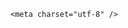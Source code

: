 <!DOCTYPE html>
<html lang="zh-CN">

<head>
    
<title>怀孕37周准妈妈吃冷藏食品细菌感染后宝宝没了，什么细菌这么毒？孕妇完全不能吃冷藏食品吗？_腾讯新闻</title>
<meta name="keywords" content="李斯特菌,李斯特菌感染,孕妇,细菌感染,怀孕,孕产妇,妊娠">
<meta name="description" content="随着炎热夏季的到来，各类冰镇冷藏食品逐渐“火热”起来，但安全问题仍需重视，因为即便在冷藏环境下，许多嗜冷细菌仍能大量繁殖。其中一种名为李斯特菌的细菌需要格外引起警惕，因为它专爱挑孕妇和婴儿“下手”，生活中该如何避免呢？近日，一位“准妈妈”在社交平台讲述自己的遭遇：怀孕37周，因食用冷藏食品引发李斯特菌...">
<meta name="author" content="腾讯网">
<meta name="copyright" content="Copyright 1998 - 2025 Tencent. All Rights Reserved">
<meta property="og:type" content="news" />

<meta property="og:title" content="怀孕37周准妈妈吃冷藏食品细菌感染后宝宝没了，什么细菌这么毒？孕妇完全不能吃冷藏食品吗？_腾讯新闻" />
<meta property="og:description" content="随着炎热夏季的到来，各类冰镇冷藏食品逐渐“火热”起来，但安全问题仍需重视，因为即便在冷藏环境下，许多嗜冷细菌仍能大量繁殖。其中一种名为李斯特菌的细菌需要格外引起警惕，因为它专爱挑孕妇和婴儿“下手”，生活中该如何避免呢？近日，一位“准妈妈”在社交平台讲述自己的遭遇：怀孕37周，因食用冷藏食品引发李斯特菌..." />
<meta property="og:url" content="https://news.qq.com/rain/a/20250526Q06J3500" />
<meta property="og:image" content="https://inews.gtimg.com/news_ls/OZPFADx1_HTU4zaOHqHHhZWCF9l4ewLVuXMqAyIpe1oiwAA_640330/0" />
<meta property="article:author" content="" />
<meta property="article:published_time" content="2025-05-26 18:35:49" />
<meta property="category" content="" />

    <meta charset="utf-8" />
<meta http-equiv="X-UA-Compatible" content="IE=Edge" />
<meta name="viewport" content="width=device-width, initial-scale=1, shrink-to-fit=no" />
<link rel="dns-prefetch" href="mat1.gtimg.com">
<link rel="dns-prefetch" href="i.news.qq.com">
<link rel="shortcut icon" href="https://mat1.gtimg.com/qqcdn/qqindex2021/favicon.ico">
<script nomodule="true" src="https://mat1.gtimg.com/qqcdn/qqindex2021/common-static/20240515201444/core3-37-1.min.js"></script>
<script>
  try {
    if (!window.IntersectionObserver) {
      var observerScript = document.createElement('script');
      observerScript.src = "https://mat1.gtimg.com/qqcdn/qqindex2021/common-static/20241024141058/intersection-observer-polyfill.js";
      document.head.appendChild(observerScript);
    }
  } catch (error) {}
</script>

<script>
  try {
    if (!Element.prototype.scrollTo) {
      var scrollScript = document.createElement('script');
      scrollScript.src = "https://mat1.gtimg.com/qqcdn/qqindex2021/common-static/20241025153001/scroll-behavior-polyfill.js";
      document.head.appendChild(scrollScript);
    }
  } catch (error) {}
</script>
<script>
  try {
    if ('scrollRestoration' in window.history) {
      window.history.scrollRestoration = 'manual';
    }
    window.isPcClient = Boolean(window.electron) && (
      window.navigator.userAgent.indexOf('pc-client') > 0 ||
      window.navigator.userAgent.indexOf('TencentNews') > 0
    );
  } catch {}
</script>
<script>
  try {
    if (window.isPcClient) {
      var bodyStyle = document.createElement('style');
      bodyStyle.innerText = 'body{ zoom: 0.95 }';
      document.head.appendChild(bodyStyle);
    }
  } catch {}
</script>
<script>
  window.DATA = {"shareDesc":"腾讯新闻","card":{"icon":"https://inews.gtimg.com/om_ls/OPBO91JgEbYG-O62jC2hCRA_yoydsA8oEANb87pxgNxKgAA_200200/0","msgEntry":1,"suid":"8QMc339d5IQeuTzY5QN3","chlname":"问答课代表","vip_icon":"http://inews.gtimg.com/newsapp_ls/0/14876051701/0","vip_type_new":"30012","vip_place":"left","uin":"ecbe89d289b6198c7996f16538ebc224f9","update_frequency":"1970-01-01 08:00:00","vip_desc":"腾讯新闻问答课代表官方账号","vip_icon_night":"http://inews.gtimg.com/newsapp_ls/0/14876052067/0","vip_type":"30012","desc":"腾讯新闻问答课代表，结合当下热点新闻和网友热议，发现好问题，期待好回答。","liveInfo":{},"cpLevel":2,"chlid":"22983986"},"detail_entry":{"is_orignal":1,"orignal_entry":1},"disableDeclare":1,"iNewsRecommendLevel":1,"interaction_info":{"share_wechat_count":1},"isSensitive":0,"self_declare":{"declare":"个人观点，仅供参考"},"safe_cntl":{"close_all_ad":0,"close_all_emoticon_comment":0,"close_all_favorite":0,"close_comment_dislike":0,"close_share_pull":0,"close_all_rel":0,"close_global_news_sis":0,"close_relate_thing":0,"emoticon_comment_mode":0},"abstract":"","ai_switch":true,"all_long_pic":1,"content":null,"content_words_num":41,"final_declare":["个人观点，仅供参考"],"forbidCommentUpDown":0,"FadCid":"","closeCommentBanner":0,"copyright_wording_share":"免责声明","questionInfo":{"title":"怀孕37周准妈妈吃冷藏食品细菌感染后宝宝没了，什么细菌这么毒？孕妇完全不能吃冷藏食品吗？","url":"http://view.inews.qq.com/a/20250526Q06J3500","abstract":"","id":"20250526Q06J3500","longtitle":"怀孕37周准妈妈吃冷藏食品细菌感染后宝宝没了，什么细菌这么毒？","question_short_title":"怀孕37周准妈妈吃冷藏食品细菌感染后宝宝没了，什么细菌这么毒？孕妇完全不能吃冷藏食品吗？","relate_extend_infos":[{"id":"20250526A01ISA00","longtitle":"怀孕37周的准妈妈：吃了冷藏食品后，我的宝宝没了","picShowType":"90092","thumbnails_qqnews":["https://inews.gtimg.com/news_ls/OvN2Jnq4lBt2kuNitKtip8QweTk50N4CdaPUG6eI7DDxkAA_294195/0"],"title":"怀孕37周的准妈妈：吃了冷藏食品后，我的宝宝没了","url":"https://view.inews.qq.com/a/20250526A01ISA00","abstract":"随着炎热夏季的到来，各类冰镇冷藏食品逐渐“火热”起来，但安全问题仍需重视，因为即便在冷藏环境下，许多嗜冷细菌仍能大量繁殖。其中一种名为李斯特菌的细菌需要格外引起警惕，因为它专爱挑孕妇和婴儿“下手”，生活中该如何避免呢？近日，一位“准妈妈”在社交平台讲述自己的遭遇：怀孕37周，因食用冷藏食品引发李斯特菌...","articletype":"0"}],"thumbnails_qqnews":["https://inews.gtimg.com/om_ls/ObrjRbsxvOzw0SR_dS5n4c_6sq_JHeOQvXhCziYYGJ9qIAA_294195/0"]},"title":"怀孕37周准妈妈吃冷藏食品细菌感染后宝宝没了，什么细菌这么毒？孕妇完全不能吃冷藏食品吗？","surl":"https://view.inews.qq.com/a/20250526Q06J3500","channelEntryJumpType":1,"emojiSwitch":1,"enableDiffusion":1,"intro":"","likeInfo":0,"news_update_time":1748272118,"shareCount":1,"already_answer":false,"url":"https://view.inews.qq.com/a/20250526Q06J3500","adInfo":{"openAdsPhotos":1,"openAdsText":1,"openRelatedNewsAd":1,"openAds":1,"openAdsComment":1},"attribute":{},"categoryrray":{"category_id":"87","sub_category_id":"514"},"copyright_share":"本文来自腾讯新闻客户端创作者，不代表腾讯新闻的观点和立场。","is_deleted":0,"question_id":"","time":"2025-05-26 17:20:23","article_category":"87","atype":232,"commentid":"","emojiRelatedSwitch":1,"news_app_recommend_status":4,"ret":0,"extra_property":{"FeedbackDetailDisableInsert":0,"zanSkinType":""},"id":"20250526Q06J3500","relate_extend_infos":{"title":"怀孕37周的准妈妈：吃了冷藏食品后，我的宝宝没了","url":"http://view.inews.qq.com/a/20250526A01ISA00","abstract":"随着炎热夏季的到来，各类冰镇冷藏食品逐渐“火热”起来，但安全问题仍需重视，因为即便在冷藏环境下，许多嗜冷细菌仍能大量繁殖。其中一种名为李斯特菌的细菌需要格外引起警惕，因为它专爱挑孕妇和婴儿“下手”，生活中该如何避免呢？近日，一位“准妈妈”在社交平台讲述自己的遭遇：怀孕37周，因食用冷藏食品引发李斯特菌...","id":"20250526A01ISA00","imgURL":"https://inews.gtimg.com/news_ls/OvN2Jnq4lBt2kuNitKtip8QweTk50N4CdaPUG6eI7DDxkAA_640330/0","imgURLSmall":"https://inews.gtimg.com/news_ls/OvN2Jnq4lBt2kuNitKtip8QweTk50N4CdaPUG6eI7DDxkAA_150120/0","longTitle":"怀孕37周的准妈妈：吃了冷藏食品后，我的宝宝没了"},"remarks":"","answer_num":2,"shareImg":"https://inews.gtimg.com/om_ls/ObrjRbsxvOzw0SR_dS5n4c_6sq_JHeOQvXhCziYYGJ9qIAA_870492/0","cms_id":"20250526Q06J3500","articleId":"20250526Q06KBY00","article_type":232,"tags":"","desc":"随着炎热夏季的到来，各类冰镇冷藏食品逐渐“火热”起来，但安全问题仍需重视，因为即便在冷藏环境下，许多嗜冷细菌仍能大量繁殖。其中一种名为李斯特菌的细菌需要格外引起警惕，因为它专爱挑孕妇和婴儿“下手”，生活中该如何避免呢？近日，一位“准妈妈”在社交平台讲述自己的遭遇：怀孕37周，因食用冷藏食品引发李斯特菌...","videoArr":[]};
</script>
<script>
  window.channelInfo = {"channelConfig":{"channelNav":[{"_auto_id":"1","active_alien_img":"","alien_img":"","channel_id":"news_news_home","is_local":"0","link":"https://www.qq.com","name_cn":"首页","name_en":"home"},{"_auto_id":"2","active_alien_img":"","alien_img":"","channel_id":"news_news_top","is_local":"0","link":"","name_cn":"要闻","name_en":"news"},{"_auto_id":"4","active_alien_img":"","alien_img":"","channel_id":"news_news_bj","is_local":"1","link":"","name_cn":"北京","name_en":"bj"},{"_auto_id":"5","active_alien_img":"","alien_img":"","channel_id":"news_news_finance","is_local":"0","link":"","name_cn":"财经","name_en":"finance"},{"_auto_id":"6","active_alien_img":"","alien_img":"","channel_id":"news_news_tech","is_local":"0","link":"","name_cn":"科技","name_en":"tech"},{"_auto_id":"7","active_alien_img":"","alien_img":"","channel_id":"tv","is_local":"0","link":"https://v.qq.com/channel/tv/?ptag=qqnews","name_cn":"电视剧","name_en":"tv"},{"_auto_id":"8","active_alien_img":"","alien_img":"","channel_id":"news_news_qa","is_local":"0","link":"","name_cn":"热问","name_en":"qa"},{"_auto_id":"9","active_alien_img":"","alien_img":"","channel_id":"news_news_ent","is_local":"0","link":"","name_cn":"娱乐","name_en":"ent"},{"_auto_id":"10","active_alien_img":"","alien_img":"","channel_id":"variety","is_local":"0","link":"https://v.qq.com/channel/variety/?ptag=qqnews","name_cn":"综艺","name_en":"variety"},{"_auto_id":"11","active_alien_img":"","alien_img":"","channel_id":"news_news_sports","is_local":"0","link":"","name_cn":"体育","name_en":"sports"},{"_auto_id":"13","active_alien_img":"","alien_img":"","channel_id":"news_news_nba","is_local":"0","link":"","name_cn":"NBA","name_en":"nba"},{"_auto_id":"14","active_alien_img":"","alien_img":"","channel_id":"news_news_world","is_local":"0","link":"","name_cn":"国际","name_en":"world"},{"_auto_id":"15","active_alien_img":"","alien_img":"","channel_id":"news_news_mil","is_local":"0","link":"","name_cn":"军事","name_en":"milite"},{"_auto_id":"16","active_alien_img":"","alien_img":"","channel_id":"news_news_auto","is_local":"0","link":"","name_cn":"汽车","name_en":"auto"},{"_auto_id":"17","active_alien_img":"","alien_img":"","channel_id":"news_news_house","is_local":"0","link":"","name_cn":"房产","name_en":"house"},{"_auto_id":"18","active_alien_img":"","alien_img":"","channel_id":"news_news_edu","is_local":"0","link":"","name_cn":"教育","name_en":"edu"},{"_auto_id":"19","active_alien_img":"","alien_img":"","channel_id":"news_news_antip","is_local":"0","link":"","name_cn":"健康","name_en":"health"},{"_auto_id":"20","active_alien_img":"","alien_img":"","channel_id":"news_news_video","is_local":"0","link":"","name_cn":"视频","name_en":"video"},{"_auto_id":"21","active_alien_img":"","alien_img":"","channel_id":"news_news_game","is_local":"0","link":"","name_cn":"游戏","name_en":"games"},{"_auto_id":"22","active_alien_img":"","alien_img":"","channel_id":"news_news_nchupin","is_local":"0","link":"","name_cn":"眼界","name_en":"chupin"},{"_auto_id":"24","active_alien_img":"","alien_img":"","channel_id":"news_news_football","is_local":"0","link":"","name_cn":"足球","name_en":"football"},{"_auto_id":"25","active_alien_img":"","alien_img":"","channel_id":"news_news_kepu","is_local":"0","link":"","name_cn":"科学","name_en":"kepu"},{"_auto_id":"26","active_alien_img":"","alien_img":"","channel_id":"news_news_digi","is_local":"0","link":"","name_cn":"数码","name_en":"digi"},{"_auto_id":"28","active_alien_img":"","alien_img":"","channel_id":"ymzx","is_local":"0","link":"https://gamer.qq.com/v2/cloudgame/game/96897?ichannel=txxwpc0Ftxxwpc1","name_cn":"元梦之星","name_en":"news_news_ymzx"},{"_auto_id":"31","active_alien_img":"","alien_img":"","channel_id":"movie","is_local":"0","link":"https://v.qq.com/channel/movie/?ptag=qqnews","name_cn":"电影","name_en":"movie"},{"_auto_id":"32","active_alien_img":"","alien_img":"","channel_id":"news_news_esport","is_local":"0","link":"","name_cn":"电竞","name_en":"esport"},{"_auto_id":"34","active_alien_img":"","alien_img":"","channel_id":"news_news_history","is_local":"0","link":"","name_cn":"历史","name_en":"history"},{"_auto_id":"35","active_alien_img":"","alien_img":"","channel_id":"news_news_baby","is_local":"0","link":"","name_cn":"育儿","name_en":"baby"},{"_auto_id":"36","active_alien_img":"","alien_img":"","channel_id":"hbjy","is_local":"0","link":"https://gp.qq.com/act/a20250421mnqlx/news.shtml","name_cn":"和平精英","name_en":"news_news_hbjy"},{"_auto_id":"37","active_alien_img":"","alien_img":"","channel_id":"cloud_gamer","is_local":"0","link":"https://gamer.qq.com/?ichannel=txxwpc0Ftxxwpc1","name_cn":"云游戏","name_en":"cloud_gamer"},{"_auto_id":"38","active_alien_img":"","alien_img":"","channel_id":"news_news_lic","is_local":"0","link":"","name_cn":"理财","name_en":"finance_licai"},{"_auto_id":"39","active_alien_img":"","alien_img":"","channel_id":"news_news_istock","is_local":"0","link":"","name_cn":"股票","name_en":"finance_stock"},{"_auto_id":"40","active_alien_img":"","alien_img":"","channel_id":"ren_min_shi_pin","is_local":"0","link":"https://news.qq.com/omn/author/8QMd3Hld74cbujbY?tab=om_video","name_cn":"人民视频","name_en":"ren_min_shi_pin"},{"_auto_id":"41","active_alien_img":"","alien_img":"","channel_id":"news_news_weather","is_local":"0","link":"https://tianqi.qq.com/index.htm","name_cn":"天气","name_en":"weather"}]}};
</script>
<script>
  window.articleConfig = {"rightConfig":[{"_auto_id":"1","category_key":"default","modules":"{\"moduleList\":[{\"title\":\"精选视频\",\"id\":\"video_album\",\"videoType\":\"tag\",\"videoId\":\"aUepxrtchGM=\"},{\"title\":\"下载条\",\"id\":\"download_banner\",\"isSticky\":1},{\"title\":\"热点榜\",\"id\":\"hot_rank_list\",\"isSticky\":1},{\"title\":\"广告推广\",\"id\":\"ssp_ad_module\",\"category\":\"ad_ssp\",\"loid\":\"109\",\"isSticky\":1}]}"}],"tonglanAdConfig":[],"bottomConfig":[],"videoAdConfig":[],"rightGameConfig":[]};
</script>
<script src="https://mat1.gtimg.com/www/js/emonitor/custom_ed041a23.js" charset="utf-8"></script>
<script>
  try {
    window.emonitorIns = emonitor.create({
      name: 'newsqq_quesionArticle',
      atta: {
        name: 'newsqq',
      },
      mode: '007',
    });
  } catch (err) {
    console.warn(err);
  }
</script>
<link href="https://mat1.gtimg.com/qqcdn/qqindex2021/common-static/hel/qqnews-pc-dc_20250526065055/static/css/qa.css" rel="stylesheet">

<script>window.__HEL_PRESET_META__={"qqnews-pc-components":{"app":{"id":1366,"name":"qqnews-pc-components","app_group_name":"qqnews-pc-components","proj_ver":{"map":{},"utime":0},"online_version":"qqnews-pc-components_20250515055747","build_version":"qqnews-pc-components_20250526064847","update_at":"2025-05-26T10:49:41.000Z","desc":"set by [init], from container [formal.pc.dc.sz101004] worker [2]"},"version":{"sub_app_name":"qqnews-pc-components","sub_app_version":"qqnews-pc-components_20250526064847","src_map":{"webDirPath":"https://mat1.gtimg.com/qqcdn/qqindex2021/common-static/hel/qqnews-pc-components_20250526064847","htmlIndexSrc":"https://mat1.gtimg.com/qqcdn/qqindex2021/common-static/hel/qqnews-pc-components_20250526064847/index.html","extractMode":"all","iframeSrc":"","chunkCssSrcList":["https://mat1.gtimg.com/qqcdn/qqindex2021/common-static/hel/qqnews-pc-components_20250526064847/static/css/index.css"],"chunkJsSrcList":["https://mat1.gtimg.com/qqcdn/qqindex2021/common-static/hel/qqnews-pc-components_20250526064847/static/js/index.js"],"staticCssSrcList":[],"staticJsSrcList":["https://mat1.gtimg.com/qqcdn/qqindex2021/static/20231212123233/react.production.min.js","https://mat1.gtimg.com/qqcdn/qqindex2021/static/20231212123233/react-dom.production.min.js","https://mat1.gtimg.com/qqcdn/qqindex2021/common-static/hel/hel-base-v16.js"],"relativeCssSrcList":[],"relativeJsSrcList":[],"privCssSrcList":[],"srvModSrcList":[],"srvModSrcIndex":"","headAssetList":[{"tag":"staticScript","append":false,"attrs":{"src":"https://mat1.gtimg.com/qqcdn/qqindex2021/static/20231212123233/react.production.min.js"}},{"tag":"staticScript","append":false,"attrs":{"src":"https://mat1.gtimg.com/qqcdn/qqindex2021/static/20231212123233/react-dom.production.min.js"}},{"tag":"staticScript","append":false,"attrs":{"src":"https://mat1.gtimg.com/qqcdn/qqindex2021/common-static/hel/hel-base-v16.js"}},{"tag":"script","append":true,"attrs":{"src":"https://mat1.gtimg.com/qqcdn/qqindex2021/common-static/hel/qqnews-pc-components_20250526064847/static/js/index.js","defer":""}},{"tag":"link","append":true,"attrs":{"href":"https://mat1.gtimg.com/qqcdn/qqindex2021/common-static/hel/qqnews-pc-components_20250526064847/static/css/index.css","rel":"stylesheet"}}],"bodyAssetList":[]},"update_at":"2025-05-26T10:49:40.000Z","create_at":"2025-05-26T10:49:40.000Z","_worker_id":"2","_is_backup":true}}}</script>
<script>window.__VIEW_PATH__="question.ejs";</script>
</head>

<body id="dc-question-body">
  <div id="root"></div>
    <iframe style="display: none;" src="https://i.news.qq.com/web_backend/getWebPacUid"></iframe>
<script src="https://mat1.gtimg.com/qqcdn/qqindex2021/common-static/20240805160928/react.production.min.js"></script>
<script src="https://mat1.gtimg.com/qqcdn/qqindex2021/common-static/20240805160928/react-dom.production.min.js"></script>
<script src="https://mat1.gtimg.com/qqcdn/qqindex2021/common-static/20241018171503/universal-report.min.js"></script>
<script defer type="text/javascript" src="https://mat1.gtimg.com/qqcdn/qqindex2021/libs/barrier/aria.js?appid=9327b8b06379d9d1728bbfbe2025ef9c" charset="utf-8"></script>
<script defer src="https://t.captcha.qq.com/TCaptcha.js"></script>
<script>document.cookie="hel_err=;path=/;";</script>
<script src="https://mat1.gtimg.com/qqcdn/qqindex2021/common-static/hel/hel-base-v16.js"></script>
<script src="https://mat1.gtimg.com/qqcdn/qqindex2021/common-static/hel/qqnews-pc-hel-entry_20250117174052/static/js/index.js"></script>
<link rel="preload" href="https://mat1.gtimg.com/qqcdn/qqindex2021/common-static/hel/qqnews-pc-dc_20250526065055/static/js/qa.js" as="script">
<link rel="preload" href="https://mat1.gtimg.com/qqcdn/qqindex2021/common-static/hel/qqnews-pc-components_20250526064847/static/js/index.js" as="script">
<script>window.loadProject("https://mat1.gtimg.com/qqcdn/qqindex2021/common-static/hel/qqnews-pc-dc_20250526065055/static/js/qa.js");</script>
<iframe id="videoFrame" style="display: none;" src="https://video.qq.com/cookie/sync_qqnews.html"></iframe>
</body>

</html>
